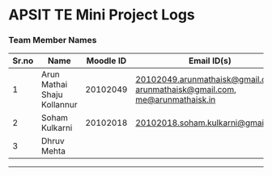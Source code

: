 # APSIT TE Mini Project Logs

### Team Member Names

|Sr.no|Name|Moodle ID|Email ID(s)|Gender|
|---|---|---|---|---|
|1| Arun Mathai Shaju Kollannur|20102049 |20102049.arunmathaisk@gmail.com,<br> arunmathaisk@gmail.com,<br> me@arunmathaisk.in|Male|
|2| Soham Kulkarni|20102018 |20102018.soham.kulkarni@gmail.com|Male|
|3| Dhruv Mehta| | |

---

